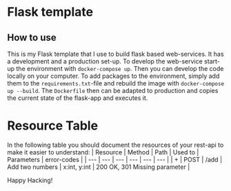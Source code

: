 # Flask template

## How to use
This is my Flask template that I use to build flask based web-services. It has a development and a production set-up. To develop the web-service start-up the environment with `docker-compose up`. Then you can develop the code locally on your computer. To add packages to the environment, simply add them to the `requirements.txt`-file and rebuild the image with `docker-compose up --build`. The `Dockerfile` then can be adapted to production and copies the current state of the flask-app and executes it. 

# Resource Table
In the following table you should document the resources of your rest-api to make it easier to understand:
| Resource | Method | Path | Used to | Parameters | error-codes |
| --- | --- | --- | --- | --- | --- |
| + | POST | /add | Add two numbers | x:int, y:int | 200 OK, 301 Missing parameter |

Happy Hacking!

